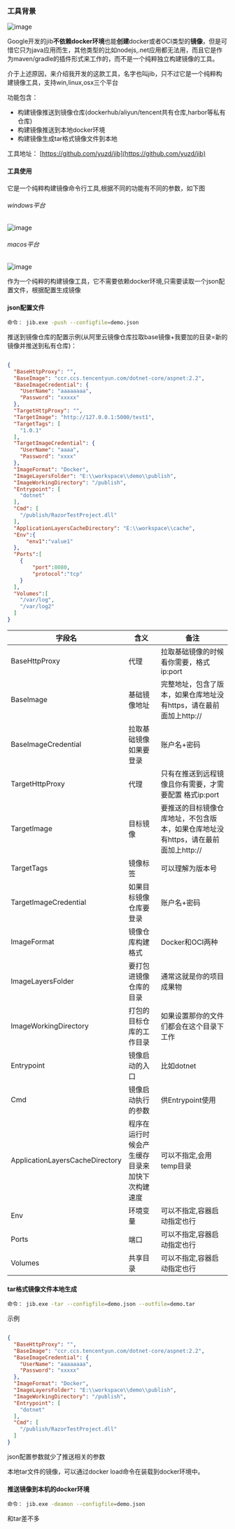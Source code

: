 ### 工具背景

![image](https://dimg04.c-ctrip.com/images/0v51b12000at8kldg0BE7.png)

Google开发的jib**不依赖docker环境**也能**创建**docker或者OCI类型的**镜像**，但是可惜它只为java应用而生，其他类型的比如nodejs,.net应用都无法用，而且它是作为maven/gradle的插件形式来工作的，而不是一个纯粹独立构建镜像的工具。

介于上述原因，来介绍我开发的这款工具，名字也叫jib，只不过它是一个纯粹构建镜像工具，支持win,linux,osx三个平台

功能包含：
- 构建镜像推送到镜像仓库(dockerhub/aliyun/tencent共有仓库,harbor等私有仓库)
- 构建镜像推送到本地docker环境
- 构建镜像生成tar格式镜像文件到本地

工具地址： [https://github.com/yuzd/jib](https://github.com/yuzd/jib)


#### 工具使用
它是一个纯粹构建镜像命令行工具,根据不同的功能有不同的参数，如下图

###### windows平台
![image](https://dimg04.c-ctrip.com/images/0v54m12000at8klbiB9E2.png)

###### macos平台
![image](https://dimg04.c-ctrip.com/images/0v54612000at8mbjb8108.png)



作为一个纯粹的构建镜像工具，它不需要依赖docker环境,只需要读取一个json配置文件，根据配置生成镜像

#### json配置文件

```bash
命令： jib.exe -push --configfile=demo.json
```


推送到镜像仓库的配置示例(从阿里云镜像仓库拉取base镜像+我要加的目录=新的镜像并推送到私有仓库)：
```json

{
  "BaseHttpProxy": "",
  "BaseImage": "ccr.ccs.tencentyun.com/dotnet-core/aspnet:2.2",
  "BaseImageCredential": {
    "UserName": "aaaaaaaa",
    "Password": "xxxxx"
  },
  "TargetHttpProxy": "",
  "TargetImage": "http://127.0.0.1:5000/test1",
  "TargetTags": [
    "1.0.1"
  ],
  "TargetImageCredential": {
    "UserName": "aaaa",
    "Password": "xxxx"
  },
  "ImageFormat": "Docker",
  "ImageLayersFolder": "E:\\workspace\\demo\\publish",
  "ImageWorkingDirectory": "/publish",
  "Entrypoint": [
    "dotnet"
  ],
  "Cmd": [
    "/publish/RazorTestProject.dll"
  ],
  "ApplicationLayersCacheDirectory": "E:\\workspace\\cache",
  "Env":{
      "env1":"value1"
  },
  "Ports":[
    {
        "port":8080,
        "protocol":"tcp"
    }
  ],
  "Volumes":[
    "/var/log",
    "/var/log2"
  ]
}

```



| 字段名 | 含义 | 备注 |
| --- | --- | --- |
| BaseHttpProxy | 代理 | 拉取基础镜像的时候看你需要，格式 ip:port  |
| BaseImage | 基础镜像地址 | 完整地址，包含了版本，如果仓库地址没有https，请在最前面加上http://  |
| BaseImageCredential | 拉取基础镜像如果要登录 | 账户名+密码  |
|TargetHttpProxy  | 代理 | 只有在推送到远程镜像且你有需要，才需要配置 格式ip:port |
| TargetImage | 目标镜像 | 要推送的目标镜像仓库地址，不包含版本，如果仓库地址没有https，请在最前面加上http:// |
| TargetTags | 镜像标签 | 可以理解为版本号  |
|TargetImageCredential  |  如果目标镜像仓库要登录| 账户名+密码 |
|ImageFormat  |  镜像仓库构建格式| Docker和OCI两种 |
|ImageLayersFolder  |  要打包进镜像仓库的目录| 通常这就是你的项目成果物 |
|ImageWorkingDirectory  |  打包的目标仓库的工作目录| 如果设置那你的文件们都会在这个目录下工作 |
|Entrypoint  |  镜像启动的入口| 比如dotnet |
|Cmd  |  镜像启动执行的参数| 供Entrypoint使用 |
|ApplicationLayersCacheDirectory  |  程序在运行时候会产生缓存目录来加快下次构建速度| 可以不指定,会用temp目录 |
|Env  | 环境变量 | 可以不指定,容器启动指定也行 |
|Ports  | 端口 | 可以不指定,容器启动指定也行 |
|Volumes  | 共享目录 | 可以不指定,容器启动指定也行 |


#### tar格式镜像文件本地生成

```bash
命令： jib.exe -tar --configfile=demo.json --outfile=demo.tar
```

示例
```json

{
  "BaseHttpProxy": "",
  "BaseImage": "ccr.ccs.tencentyun.com/dotnet-core/aspnet:2.2",
  "BaseImageCredential": {
    "UserName": "aaaaaaaa",
    "Password": "xxxxx"
  },
  "ImageFormat": "Docker",
  "ImageLayersFolder": "E:\\workspace\\demo\\publish",
  "ImageWorkingDirectory": "/publish",
  "Entrypoint": [
    "dotnet"
  ],
  "Cmd": [
    "/publish/RazorTestProject.dll"
  ]
}

```

json配置参数就少了推送相关的参数

本地tar文件的镜像，可以通过docker load命令在装载到docker环境中。

#### 推送镜像到本机的docker环境


```bash
命令： jib.exe -deamon --configfile=demo.json
```

和tar差不多

